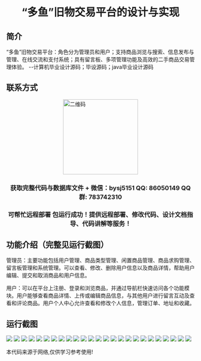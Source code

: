<p><h1 align="center">“多鱼”旧物交易平台的设计与实现</h1></p>

## 简介
“多鱼”旧物交易平台：角色分为管理员和用户；支持商品浏览与搜索、信息发布与管理、在线交流和支付系统；具有留言板、多项管理功能及高效的二手商品交易管理体验。    --计算机毕业设计源码；毕设源码；java毕业设计源码


## 联系方式
<img src="https://bs-1329754181.cos.ap-shanghai.myqcloud.com/wx.jpg" alt="二维码" style="display: block; margin: 0 auto;" width="200px">
<p><h3 align="center">获取完整代码与数据库文件 + 微信：bysj5151 QQ: 86050149 QQ群: 783742310</h3></p>
<p><h3 align="center">可帮忙远程部署 包运行成功！提供远程部署、修改代码、设计文档指导、代码讲解等服务！</h3></p>

## 功能介绍（完整见运行截图）
管理员：主要功能包括用户管理、商品类型管理、闲置商品管理、商品求购管理、留言板管理和系统管理。可以查看、修改、删除用户信息以及商品详情，帮助用户编辑、提交和取消商品和用户信息。

用户：可以在平台上注册、登录和浏览商品，并通过导航栏快速访问各个功能模块。用户能够查看商品详情、上传或编辑商品信息，与其他用户进行留言互动及查看和评论商品。用户个人中心允许查看和修改个人信息，管理订单、地址和收藏。


## 运行截图
![](https://bs-1329754181.cos.ap-shanghai.myqcloud.com/ssm/DuoyuOldGoodsTradingPlatform/img/001.jpg)
![](https://bs-1329754181.cos.ap-shanghai.myqcloud.com/ssm/DuoyuOldGoodsTradingPlatform/img/002.jpg)
![](https://bs-1329754181.cos.ap-shanghai.myqcloud.com/ssm/DuoyuOldGoodsTradingPlatform/img/003.jpg)
![](https://bs-1329754181.cos.ap-shanghai.myqcloud.com/ssm/DuoyuOldGoodsTradingPlatform/img/004.jpg)
![](https://bs-1329754181.cos.ap-shanghai.myqcloud.com/ssm/DuoyuOldGoodsTradingPlatform/img/005.jpg)
![](https://bs-1329754181.cos.ap-shanghai.myqcloud.com/ssm/DuoyuOldGoodsTradingPlatform/img/006.jpg)
![](https://bs-1329754181.cos.ap-shanghai.myqcloud.com/ssm/DuoyuOldGoodsTradingPlatform/img/007.jpg)
![](https://bs-1329754181.cos.ap-shanghai.myqcloud.com/ssm/DuoyuOldGoodsTradingPlatform/img/008.jpg)
![](https://bs-1329754181.cos.ap-shanghai.myqcloud.com/ssm/DuoyuOldGoodsTradingPlatform/img/009.jpg)
![](https://bs-1329754181.cos.ap-shanghai.myqcloud.com/ssm/DuoyuOldGoodsTradingPlatform/img/010.jpg)
![](https://bs-1329754181.cos.ap-shanghai.myqcloud.com/ssm/DuoyuOldGoodsTradingPlatform/img/011.jpg)
![](https://bs-1329754181.cos.ap-shanghai.myqcloud.com/ssm/DuoyuOldGoodsTradingPlatform/img/012.jpg)
![](https://bs-1329754181.cos.ap-shanghai.myqcloud.com/ssm/DuoyuOldGoodsTradingPlatform/img/013.jpg)
![](https://bs-1329754181.cos.ap-shanghai.myqcloud.com/ssm/DuoyuOldGoodsTradingPlatform/img/014.jpg)
![](https://bs-1329754181.cos.ap-shanghai.myqcloud.com/ssm/DuoyuOldGoodsTradingPlatform/img/015.jpg)
![](https://bs-1329754181.cos.ap-shanghai.myqcloud.com/ssm/DuoyuOldGoodsTradingPlatform/img/016.jpg)
![](https://bs-1329754181.cos.ap-shanghai.myqcloud.com/ssm/DuoyuOldGoodsTradingPlatform/img/017.jpg)
![](https://bs-1329754181.cos.ap-shanghai.myqcloud.com/ssm/DuoyuOldGoodsTradingPlatform/img/018.jpg)
![](https://bs-1329754181.cos.ap-shanghai.myqcloud.com/ssm/DuoyuOldGoodsTradingPlatform/img/019.jpg)
![](https://bs-1329754181.cos.ap-shanghai.myqcloud.com/ssm/DuoyuOldGoodsTradingPlatform/img/020.jpg)
![](https://bs-1329754181.cos.ap-shanghai.myqcloud.com/ssm/DuoyuOldGoodsTradingPlatform/img/021.jpg)
![](https://bs-1329754181.cos.ap-shanghai.myqcloud.com/ssm/DuoyuOldGoodsTradingPlatform/img/022.jpg)
![](https://bs-1329754181.cos.ap-shanghai.myqcloud.com/ssm/DuoyuOldGoodsTradingPlatform/img/023.jpg)
![](https://bs-1329754181.cos.ap-shanghai.myqcloud.com/ssm/DuoyuOldGoodsTradingPlatform/img/024.jpg)
![](https://bs-1329754181.cos.ap-shanghai.myqcloud.com/ssm/DuoyuOldGoodsTradingPlatform/img/025.jpg)

<p>本代码来源于网络,仅供学习参考使用!</p>
